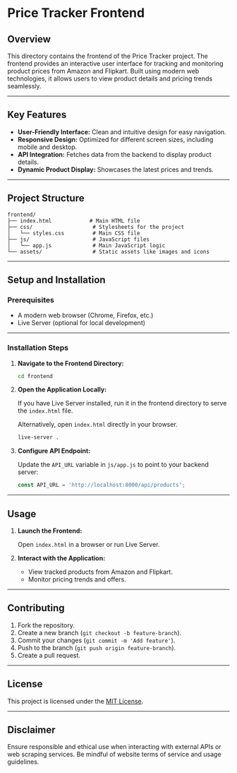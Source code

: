 # Price Tracker Frontend

## Overview

This directory contains the frontend of the Price Tracker project. The frontend provides an interactive user interface for tracking and monitoring product prices from Amazon and Flipkart. Built using modern web technologies, it allows users to view product details and pricing trends seamlessly.

---

## Key Features

- **User-Friendly Interface:** Clean and intuitive design for easy navigation.
- **Responsive Design:** Optimized for different screen sizes, including mobile and desktop.
- **API Integration:** Fetches data from the backend to display product details.
- **Dynamic Product Display:** Showcases the latest prices and trends.

---

## Project Structure

```plaintext
frontend/
├── index.html            # Main HTML file
├── css/                   # Stylesheets for the project
│   └── styles.css         # Main CSS file
├── js/                    # JavaScript files
│   └── app.js             # Main JavaScript logic
└── assets/                # Static assets like images and icons
```

---

## Setup and Installation

### Prerequisites

- A modern web browser (Chrome, Firefox, etc.)
- Live Server (optional for local development)

---

### Installation Steps

1. **Navigate to the Frontend Directory:**

   ```bash
   cd frontend
   ```

2. **Open the Application Locally:**

   If you have Live Server installed, run it in the frontend directory to serve the `index.html` file.

   Alternatively, open `index.html` directly in your browser.

   ```bash
   live-server .
   ```

3. **Configure API Endpoint:**

   Update the `API_URL` variable in `js/app.js` to point to your backend server:

   ```javascript
   const API_URL = 'http://localhost:8000/api/products';
   ```

---

## Usage

1. **Launch the Frontend:**

   Open `index.html` in a browser or run Live Server.

2. **Interact with the Application:**
   - View tracked products from Amazon and Flipkart.
   - Monitor pricing trends and offers.

---

## Contributing

1. Fork the repository.  
2. Create a new branch (`git checkout -b feature-branch`).  
3. Commit your changes (`git commit -m 'Add feature'`).  
4. Push to the branch (`git push origin feature-branch`).  
5. Create a pull request.

---

## License

This project is licensed under the [MIT License](LICENSE).

---

## Disclaimer

Ensure responsible and ethical use when interacting with external APIs or web scraping services. Be mindful of website terms of service and usage guidelines.
